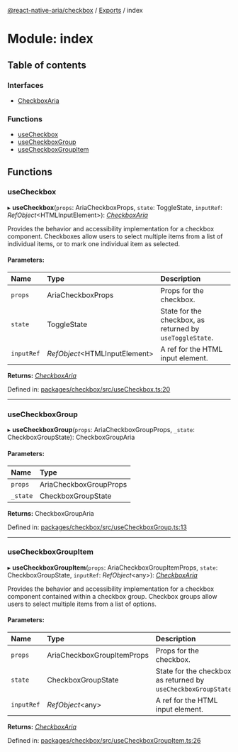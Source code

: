 [@react-native-aria/checkbox](../README.md) / [Exports](../modules.md) / index

# Module: index

## Table of contents

### Interfaces

- [CheckboxAria](../interfaces/index.checkboxaria.md)

### Functions

- [useCheckbox](index.md#usecheckbox)
- [useCheckboxGroup](index.md#usecheckboxgroup)
- [useCheckboxGroupItem](index.md#usecheckboxgroupitem)

## Functions

### useCheckbox

▸ **useCheckbox**(`props`: AriaCheckboxProps, `state`: ToggleState, `inputRef`: *RefObject*<HTMLInputElement\>): [*CheckboxAria*](../interfaces/usecheckbox.checkboxaria.md)

Provides the behavior and accessibility implementation for a checkbox component.
Checkboxes allow users to select multiple items from a list of individual items, or
to mark one individual item as selected.

#### Parameters:

Name | Type | Description |
:------ | :------ | :------ |
`props` | AriaCheckboxProps | Props for the checkbox.   |
`state` | ToggleState | State for the checkbox, as returned by `useToggleState`.   |
`inputRef` | *RefObject*<HTMLInputElement\> | A ref for the HTML input element.    |

**Returns:** [*CheckboxAria*](../interfaces/usecheckbox.checkboxaria.md)

Defined in: [packages/checkbox/src/useCheckbox.ts:20](https://github.com/GeekyAnts/react-native-aria/blob/0de06a4/packages/checkbox/src/useCheckbox.ts#L20)

___

### useCheckboxGroup

▸ **useCheckboxGroup**(`props`: AriaCheckboxGroupProps, `_state`: CheckboxGroupState): CheckboxGroupAria

#### Parameters:

Name | Type |
:------ | :------ |
`props` | AriaCheckboxGroupProps |
`_state` | CheckboxGroupState |

**Returns:** CheckboxGroupAria

Defined in: [packages/checkbox/src/useCheckboxGroup.ts:13](https://github.com/GeekyAnts/react-native-aria/blob/0de06a4/packages/checkbox/src/useCheckboxGroup.ts#L13)

___

### useCheckboxGroupItem

▸ **useCheckboxGroupItem**(`props`: AriaCheckboxGroupItemProps, `state`: CheckboxGroupState, `inputRef`: *RefObject*<any\>): [*CheckboxAria*](../interfaces/usecheckbox.checkboxaria.md)

Provides the behavior and accessibility implementation for a checkbox component contained within a checkbox group.
Checkbox groups allow users to select multiple items from a list of options.

#### Parameters:

Name | Type | Description |
:------ | :------ | :------ |
`props` | AriaCheckboxGroupItemProps | Props for the checkbox.   |
`state` | CheckboxGroupState | State for the checkbox, as returned by `useCheckboxGroupState`.   |
`inputRef` | *RefObject*<any\> | A ref for the HTML input element.    |

**Returns:** [*CheckboxAria*](../interfaces/usecheckbox.checkboxaria.md)

Defined in: [packages/checkbox/src/useCheckboxGroupItem.ts:26](https://github.com/GeekyAnts/react-native-aria/blob/0de06a4/packages/checkbox/src/useCheckboxGroupItem.ts#L26)
